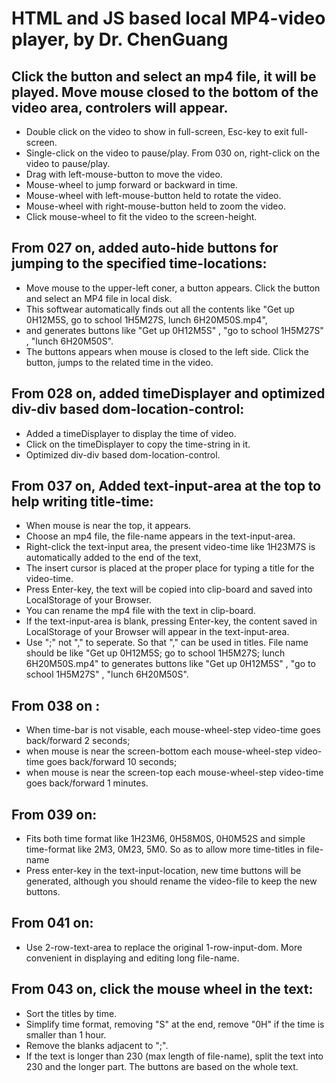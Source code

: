 # HTML and JS based local MP4-video player, by Dr. ChenGuang
## Click the button and select an mp4 file, it will be played. Move mouse closed to the bottom of the video area, controlers will appear.
- Double click on the video to show in full-screen, Esc-key to exit full-screen.
- Single-click on the video to pause/play. From 030 on, right-click on the video to pause/play.
- Drag with left-mouse-button to move the video.
- Mouse-wheel to jump forward or backward in time.
- Mouse-wheel with left-mouse-button held to rotate the video.
- Mouse-wheel with right-mouse-button held to zoom the video.
- Click mouse-wheel to fit the video to the screen-height.
## From 027 on, added auto-hide buttons for jumping to the specified time-locations:
- Move mouse to the upper-left coner, a button appears. Click the button and select an MP4 file in local disk. 
- This softwear automatically finds out all the contents like "Get up 0H12M5S, go to school 1H5M27S, lunch 6H20M50S.mp4", 
- and generates buttons like "Get up 0H12M5S" , "go to school 1H5M27S" , "lunch 6H20M50S". 
- The buttons appears when mouse is closed to the left side. Click the button, jumps to the related time in the video.
## From 028 on, added timeDisplayer and optimized div-div based dom-location-control:
- Added a timeDisplayer to display the time of video. 
- Click on the timeDisplayer to copy the time-string in it. 
- Optimized div-div based dom-location-control.
## From 037 on, Added text-input-area at the top to help writing title-time: 
- When mouse is near the top, it appears. 
- Choose an mp4 file, the file-name appears in the text-input-area. 
- Right-click the text-input area, the present video-time like 1H23M7S is automatically added to the end of the text, 
- The insert cursor is placed at the proper place for typing a title for the video-time. 
- Press Enter-key, the text will be copied into clip-board and saved into LocalStorage of your Browser. 
- You can rename the mp4 file with the text in clip-board. 
- If the text-input-area is blank, pressing Enter-key, the content saved in LocalStorage of your Browser will appear in the text-input-area.
- Use ";" not "," to seperate. So that "," can be used in titles. File name should be like "Get up 0H12M5S; go to school 1H5M27S; lunch 6H20M50S.mp4" to generates buttons like "Get up 0H12M5S" , "go to school 1H5M27S" , "lunch 6H20M50S".
## From 038 on : 
- When time-bar is not visable, each mouse-wheel-step video-time goes back/forward 2 seconds; 
- when mouse is near the screen-bottom each mouse-wheel-step video-time goes back/forward 10 seconds; 
- when mouse is near the screen-top each mouse-wheel-step video-time goes back/forward 1 minutes.
## From 039 on:
- Fits both time format like 1H23M6, 0H58M0S, 0H0M52S and simple time-format like 2M3, 0M23, 5M0. So as to allow more time-titles in file-name
- Press enter-key in the text-input-location, new time buttons will be generated, although you should rename the video-file to keep the new buttons.
## From 041 on:
- Use 2-row-text-area to replace the original 1-row-input-dom. More convenient in displaying and editing long file-name.
## From 043 on, click the mouse wheel in the text:
- Sort the titles by time. 
- Simplify time format, removing "S" at the end, remove "0H" if the time is smaller than 1 hour.
- Remove the blanks adjacent to ";".
- If the text is longer than 230 (max length of file-name), split the text into 230 and the longer part. The buttons are based on the whole text.
